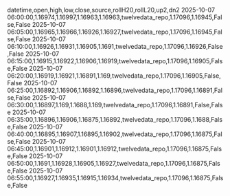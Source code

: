 datetime,open,high,low,close,source,rollH20,rollL20,up2,dn2
2025-10-07 06:00:00,1.16974,1.16997,1.16963,1.16963,twelvedata_repo,1.17096,1.16945,False,False
2025-10-07 06:05:00,1.16965,1.16966,1.16926,1.16927,twelvedata_repo,1.17096,1.16945,False,False
2025-10-07 06:10:00,1.16926,1.16931,1.16905,1.1691,twelvedata_repo,1.17096,1.16926,False,False
2025-10-07 06:15:00,1.16915,1.16922,1.16906,1.16919,twelvedata_repo,1.17096,1.16905,False,False
2025-10-07 06:20:00,1.16919,1.16921,1.16891,1.169,twelvedata_repo,1.17096,1.16905,False,False
2025-10-07 06:25:00,1.16892,1.16906,1.16892,1.16896,twelvedata_repo,1.17096,1.16891,False,False
2025-10-07 06:30:00,1.16897,1.169,1.1688,1.169,twelvedata_repo,1.17096,1.16891,False,False
2025-10-07 06:35:00,1.16896,1.16906,1.16875,1.16892,twelvedata_repo,1.17096,1.1688,False,False
2025-10-07 06:40:00,1.16895,1.16907,1.16895,1.16902,twelvedata_repo,1.17096,1.16875,False,False
2025-10-07 06:45:00,1.16901,1.16912,1.16901,1.16912,twelvedata_repo,1.17096,1.16875,False,False
2025-10-07 06:50:00,1.1691,1.16928,1.16905,1.16927,twelvedata_repo,1.17096,1.16875,False,False
2025-10-07 06:55:00,1.16927,1.16935,1.16915,1.16934,twelvedata_repo,1.17096,1.16875,False,False
